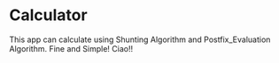 # Calculator
This app can calculate using Shunting Algorithm and Postfix_Evaluation Algorithm.
Fine and Simple!
Ciao!!
